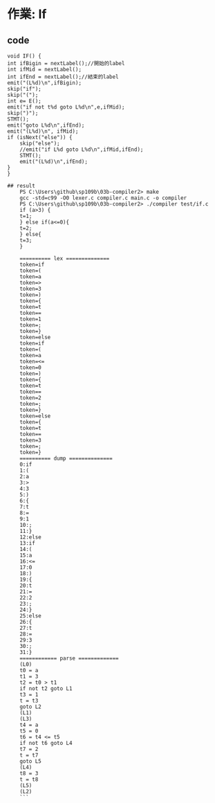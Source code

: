 # 作業: If 

## code 
    void IF() {
    int ifBigin = nextLabel();//開始的label
    int ifMid = nextLabel();
    int ifEnd = nextLabel();//結束的label
    emit("(L%d)\n",ifBigin);
    skip("if");
    skip("(");
    int e= E();
    emit("if not t%d goto L%d\n",e,ifMid);
    skip(")");
    STMT();
    emit("goto L%d\n",ifEnd);
    emit("(L%d)\n", ifMid);
    if (isNext("else")) {
        skip("else");
        //emit("if L%d goto L%d\n",ifMid,ifEnd);
        STMT();
        emit("(L%d)\n",ifEnd);
    }
    }
```
## result
    PS C:\Users\github\sp109b\03b-compiler2> make
    gcc -std=c99 -O0 lexer.c compiler.c main.c -o compiler
    PS C:\Users\github\sp109b\03b-compiler2> ./compiler test/if.c   
    if (a>3) {
    t=1;
    } else if(a<=0){
    t=2;
    } else{
    t=3;
    }

    ========== lex ==============
    token=if
    token=(
    token=a
    token=>
    token=3
    token=)
    token={
    token=t
    token==
    token=1
    token=;
    token=}
    token=else
    token=if
    token=(
    token=a
    token=<=
    token=0
    token=)
    token={
    token=t
    token==
    token=2
    token=;
    token=}
    token=else
    token={
    token=t
    token==
    token=3
    token=;
    token=}
    ========== dump ==============
    0:if
    1:(
    2:a
    3:>
    4:3
    5:)
    6:{
    7:t
    8:=
    9:1
    10:;
    11:}
    12:else
    13:if
    14:(
    15:a
    16:<=
    17:0
    18:)
    19:{
    20:t
    21:=
    22:2
    23:;
    24:}
    25:else
    26:{
    27:t
    28:=
    29:3
    30:;
    31:}
    ============ parse =============
    (L0)
    t0 = a
    t1 = 3
    t2 = t0 > t1
    if not t2 goto L1
    t3 = 1
    t = t3
    goto L2
    (L1)
    (L3)
    t4 = a
    t5 = 0
    t6 = t4 <= t5
    if not t6 goto L4
    t7 = 2
    t = t7
    goto L5
    (L4)
    t8 = 3
    t = t8
    (L5)
    (L2)
    ```
